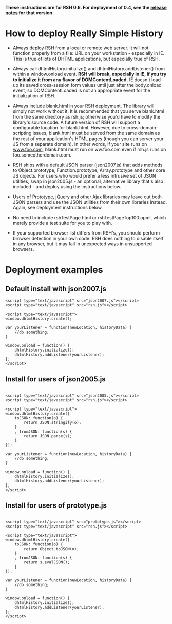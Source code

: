 **These instructions are for RSH 0.6. For deployment of 0.4, see the [release notes](ReleaseNotesVersionZeroPointFour.md) for that version.**

# How to deploy Really Simple History #

  * Always deploy RSH from a local or remote web server. It will not function properly from a file: URL on your workstation - especially in IE. This is true of lots of DHTML applications, but especially true of RSH.

  * Always call dhtmlHistory.initialize() and dhtmlHistory.addListener() from within a window.onload event. **RSH will break, especially in IE, if you try to initialize it from any flavor of DOMContentLoaded.** IE doesn't load up its saved cross-session form values until just after the body.onload event, so DOMContentLoaded is not an appropriate event for the initialization of RSH.

  * Always include blank.html in your RSH deployment. The library will simply not work without it. It is recommended that you serve blank.html from the same directory as rsh.js; otherwise you'd have to modify the library's source code. A future version of RSH will support a configurable location for blank.html. However, due to cross-domain-scripting issues, blank.html must be served from the same domain as the rest of your application's HTML pages (though you can server your JS from a separate domain). In other words, if your site runs on www.foo.com, blank.html must run on ww.foo.com even if rsh.js runs on foo.someotherdomain.com.

  * RSH ships with a default JSON parser (json2007.js) that adds methods to Object.prototype, Function.prototype, Array.prototype and other core JS objects. For users who would prefer a less intrusive set of JSON utilities, swap in json2005.js - an optional, alternative library that's also included - and deploy using the instructions below.

  * Users of Prototype, jQuery and other Ajax libraries may leave out both JSON parsers and use the JSON utilities from their own libraries instead. Again, see deployment instructions below.

  * No need to include rshTestPage.html or rshTestPageTop100.opml, which merely provide a test suite for you to play with.

  * If your supported browser list differs from RSH's, you should perform browser detection in your own code. RSH does nothing to disable itself in any browser, but it may fail in unexpected ways in unsupported browsers.

# Deployment examples #

## Default install with json2007.js ##

```
<script type="text/javascript" src="json2007.js"></script>
<script type="text/javascript" src="rsh.js"></script>

<script type="text/javascript">
window.dhtmlHistory.create();

var yourListener = function(newLocation, historyData) {
	//do something;
}

window.onload = function() {
	dhtmlHistory.initialize();
	dhtmlHistory.addListener(yourListener);
};
</script>
```


## Install for users of json2005.js ##

```

<script type="text/javascript" src="json2005.js"></script>
<script type="text/javascript" src="rsh.js"></script>

<script type="text/javascript">
window.dhtmlHistory.create({
	toJSON: function(o) {
		return JSON.stringify(o);
	}
	, fromJSON: function(s) {
		return JSON.parse(s);
	}
});

var yourListener = function(newLocation, historyData) {
	//do something;
}

window.onload = function() {
	dhtmlHistory.initialize();
	dhtmlHistory.addListener(yourListener);
};
</script>

```

## Install for users of prototype.js ##

```

<script type="text/javascript" src="prototype.js"></script>
<script type="text/javascript" src="rsh.js"></script>

<script type="text/javascript">
window.dhtmlHistory.create({
	toJSON: function(o) {
		return Object.toJSON(o);
	}
	, fromJSON: function(s) {
		return s.evalJSON();
	}
});

var yourListener = function(newLocation, historyData) {
	//do something;
}

window.onload = function() {
	dhtmlHistory.initialize();
	dhtmlHistory.addListener(yourListener);
};
</script>

```